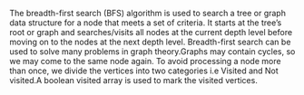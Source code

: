 The breadth-first search (BFS) algorithm is used to search a tree or graph data structure for a node that meets a set of criteria. It starts at the tree’s root or graph and searches/visits all nodes at the current depth level before moving on to the nodes at the next depth level. Breadth-first search can be used to solve many problems in graph theory.Graphs may contain cycles, so we may come to the same node again. To avoid processing a node more than once, we divide the vertices into two categories i.e Visited and Not visited.A boolean visited array is used to mark the visited vertices.
